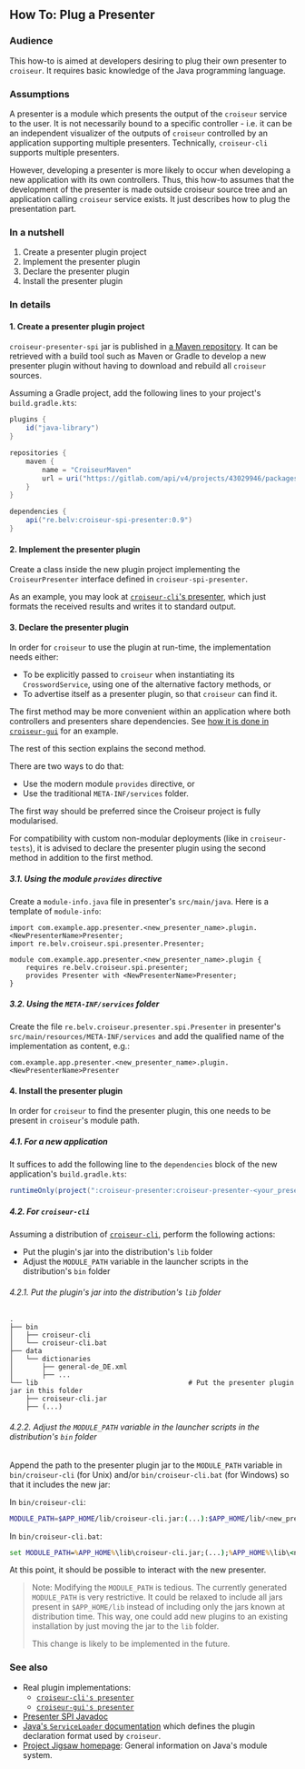 <!--
SPDX-FileCopyrightText: 2023 Antoine Belvire
SPDX-License-Identifier: GPL-3.0-or-later
-->

## How To: Plug a Presenter

### Audience

This how-to is aimed at developers desiring to plug their own presenter to `croiseur`. It requires
basic knowledge of the Java programming language.

### Assumptions

A presenter is a module which presents the output of the `croiseur` service to the user. It is
not necessarily bound to a specific controller - i.e. it can be an independent visualizer of the
outputs of `croiseur` controlled by an application supporting multiple presenters. Technically,
`croiseur-cli` supports multiple presenters.

However, developing a presenter is more likely to occur when developing a new application with its
own controllers. Thus, this how-to assumes that the development of the presenter is made outside
croiseur source tree and an application calling `croiseur` service exists. It just describes how to
plug the presentation part.

### In a nutshell

1. Create a presenter plugin project
2. Implement the presenter plugin
3. Declare the presenter plugin
4. Install the presenter plugin

### In details

#### 1. Create a presenter plugin project

`croiseur-presenter-spi` jar is published
in [a Maven repository](https://gitlab.com/super7ramp/croiseur/-/packages). It can be retrieved with
a build tool such as Maven or Gradle to develop a new presenter plugin without having to download
and rebuild all `croiseur` sources.

Assuming a Gradle project, add the following lines to your project's `build.gradle.kts`:

```gradle
plugins {
    id("java-library")
}

repositories {
    maven {
        name = "CroiseurMaven"
        url = uri("https://gitlab.com/api/v4/projects/43029946/packages/maven")
    }
}

dependencies {
    api("re.belv:croiseur-spi-presenter:0.9")
}
```

#### 2. Implement the presenter plugin

Create a class inside the new plugin project implementing the `CroiseurPresenter` interface defined
in `croiseur-spi-presenter`.

As an example, you may look
at [`croiseur-cli`'s presenter](../../croiseur-cli/src/main/java/re/belv/croiseur/cli/presenter/CliPresenter.java),
which just formats the received results and writes it to standard output.

#### 3. Declare the presenter plugin

In order for `croiseur` to use the plugin at run-time, the implementation needs either:

* To be explicitly passed to `croiseur` when instantiating its `CrosswordService`, using one of the
  alternative factory methods, or
* To advertise itself as a presenter plugin, so that `croiseur` can find it.

The first method may be more convenient within an application where both controllers and presenters
share dependencies.
See [how it is done in `croiseur-gui`](../../croiseur-gui/croiseur-gui/src/main/java/re/belv/croiseur/gui/CrosswordServiceLoader.java)
for an example.

The rest of this section explains the second method.

There are two ways to do that:

- Use the modern module `provides` directive, or
- Use the traditional `META-INF/services` folder.

The first way should be preferred since the Croiseur project is fully modularised.

For compatibility with custom non-modular deployments (like in `croiseur-tests`), it is advised
to declare the presenter plugin using the second method in addition to the first method.

##### 3.1. Using the module `provides` directive

Create a `module-info.java` file in presenter's `src/main/java`. Here is a template
of `module-info`:

```
import com.example.app.presenter.<new_presenter_name>.plugin.<NewPresenterName>Presenter;
import re.belv.croiseur.spi.presenter.Presenter;

module com.example.app.presenter.<new_presenter_name>.plugin {
    requires re.belv.croiseur.spi.presenter;
    provides Presenter with <NewPresenterName>Presenter;
}
```

##### 3.2. Using the `META-INF/services` folder

Create the file `re.belv.croiseur.presenter.spi.Presenter` in
presenter's `src/main/resources/META-INF/services` and add the qualified name of
the implementation as content, e.g.:

```
com.example.app.presenter.<new_presenter_name>.plugin.<NewPresenterName>Presenter
```

#### 4. Install the presenter plugin

In order for `croiseur` to find the presenter plugin, this one needs to be present in `croiseur`'s
module path.

##### 4.1. For a new application

It suffices to add the following line to the `dependencies` block of the new
application's `build.gradle.kts`:

```gradle
runtimeOnly(project(":croiseur-presenter:croiseur-presenter-<your_presenter_name>-plugin"))
```

##### 4.2. For `croiseur-cli`

Assuming a distribution of [`croiseur-cli`](../../croiseur-cli/INSTALL.md), perform the following
actions:

- Put the plugin's jar into the distribution's `lib` folder
- Adjust the `MODULE_PATH` variable in the launcher scripts in the distribution's `bin` folder

###### 4.2.1. Put the plugin's jar into the distribution's `lib` folder

```
.
├── bin
│   ├── croiseur-cli
│   └── croiseur-cli.bat
├── data
│   └── dictionaries
│       ├── general-de_DE.xml
│       ├── ...
└── lib                                     # Put the presenter plugin jar in this folder
    ├── croiseur-cli.jar
    ├── (...)
```

###### 4.2.2. Adjust the `MODULE_PATH` variable in the launcher scripts in the distribution's `bin` folder

Append the path to the presenter plugin jar to the `MODULE_PATH` variable in `bin/croiseur-cli` (for
Unix) and/or `bin/croiseur-cli.bat` (for Windows) so that it includes the new jar:

In `bin/croiseur-cli`:

```sh
MODULE_PATH=$APP_HOME/lib/croiseur-cli.jar:(...):$APP_HOME/lib/<new_presenter_plugin>.jar
```

In `bin/croiseur-cli.bat`:

```bat
set MODULE_PATH=%APP_HOME%\lib\croiseur-cli.jar;(...);%APP_HOME%\lib\<new_presenter_plugin>.jar
```

At this point, it should be possible to interact with the new presenter.

> Note: Modifying the `MODULE_PATH` is tedious. The currently generated `MODULE_PATH` is very
> restrictive. It could be relaxed to include all jars present in `$APP_HOME/lib` instead of
> including only the jars known at distribution time. This way, one could add new plugins to an
> existing installation by just moving the jar to the `lib` folder.
>
> This change is likely to be implemented in the future.

### See also

- Real plugin implementations:
    - [`croiseur-cli's presenter`](../../croiseur-cli/src/main/java/re/belv/croiseur/cli/presenter)
    - [`croiseur-gui's presenter`](../../croiseur-gui/croiseur-gui-presenter)
- [Presenter SPI Javadoc](https://super7ramp.gitlab.io/croiseur/re.belv.croiseur.spi.presenter/module-summary.html)
- [Java's `ServiceLoader` documentation](https://docs.oracle.com/en/java/javase/17/docs/api/java.base/java/util/ServiceLoader.html)
  which defines the plugin declaration format used by `croiseur`.
- [Project Jigsaw homepage](https://openjdk.org/projects/jigsaw/): General information on Java's
  module system.
